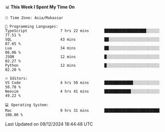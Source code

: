<!--START_SECTION:waka-->
📊 **This Week I Spent My Time On** 

```text
🕑︎ Time Zone: Asia/Makassar

💬 Programming Languages: 
TypeScript               7 hrs 22 mins       ███████████████████░░░░░░   77.51 % 
SQL                      43 mins             ██░░░░░░░░░░░░░░░░░░░░░░░   07.65 % 
Lua                      34 mins             ██░░░░░░░░░░░░░░░░░░░░░░░   06.06 % 
JSON                     12 mins             █░░░░░░░░░░░░░░░░░░░░░░░░   02.27 % 
Python                   12 mins             █░░░░░░░░░░░░░░░░░░░░░░░░   02.20 % 

🔥 Editors: 
VS Code                  4 hrs 50 mins       █████████████░░░░░░░░░░░░   50.78 % 
Neovim                   4 hrs 41 mins       ████████████░░░░░░░░░░░░░   49.22 % 

💻 Operating System: 
Mac                      9 hrs 31 mins       █████████████████████████   100.00 % 
```


 Last Updated on 09/12/2024 18:44:48 UTC
<!--END_SECTION:waka-->
